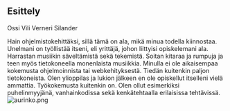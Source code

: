 ## Esittely
Ossi Vili Verneri Silander

Hain ohjelmistokehittäksi, sillä tämä on ala, mikä minua todella kiinnostaa. 
Unelmani on työllistää itseni, eli yrittäjä, johon liittyisi opiskelemani ala.
Harrastan musiikin säveltämistä sekä tekemistä. Soitan kitaraa ja rumpuja ja teen myös tietokoneella monenlaista musiikkia. 
Minulla ei ole aikaisempaa kokemusta ohjelmoinnista tai webkehityksestä. Tiedän kuitenkin paljon tietokoneista.
Olen ylioppilas ja lukion jälkeen en ole opiskellut itselleni vielä ammattia. Työkokemusta kuitenkin on. Olen ollut esimerkiksi puhelinmyyjänä, vanhainkodissa sekä kenkätehtaalla erilaisissa tehtävissä.
![aurinko.png](./img/aurinko.png)
